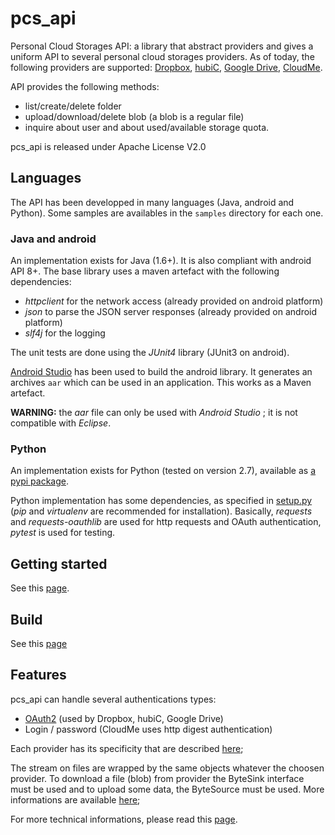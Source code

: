 pcs_api
=======

Personal Cloud Storages API: a library that abstract providers and gives a uniform API to several personal cloud storages providers.
As of today, the following providers are supported:
[Dropbox](https://www.dropbox.com),
[hubiC](https://hubic.com),
[Google Drive](http://www.google.com/drive/),
[CloudMe](https://www.cloudme.com).

API provides the following methods:

- list/create/delete folder
- upload/download/delete blob (a blob is a regular file)
- inquire about user and about used/available storage quota.

pcs_api is released under Apache License V2.0


Languages
---------

The API has been developped in many languages (Java, android and Python). Some samples are availables in the `samples` directory for each one.

### Java and android
An implementation exists for Java (1.6+). It is also compliant with android API 8+.
The base library uses a maven artefact with the following dependencies:

- *httpclient* for the network access (already provided on android platform)
- *json* to parse the JSON server responses (already provided on android platform)
- *slf4j* for the logging

The unit tests are done using the *JUnit4* library (JUnit3 on android).

[Android Studio](http://developer.android.com/sdk/installing/studio.html) has been used to build the android library.
It generates an archives `aar` which can be used in an application. This works as a Maven artefact.

**WARNING:** the *aar* file can only be used with *Android Studio* ; it is not compatible with *Eclipse*.

### Python
An implementation exists for Python (tested on version 2.7), available as [a pypi package](https://pypi.python.org/pypi/pcs-api).

Python implementation has some dependencies, as specified in [setup.py](python/setup.py) (*pip* and *virtualenv* are recommended for installation).
Basically, *requests* and *requests-oauthlib* are used for http requests and OAuth authentication, *pytest* is used for testing.


Getting started
---------------
See this [page](docs/getting_started.md).

Build
-----
See this [page](docs/build.md)

Features
--------
pcs_api can handle several authentications types:

- [OAuth2](docs/oauth2.md) (used by Dropbox, hubiC, Google Drive)
- Login / password (CloudMe uses http digest authentication)

Each provider has its specificity that are described [here](docs/provider_specifics.md);

The stream on files are wrapped by the same objects whatever the choosen provider.
To download a file (blob) from provider the ByteSink interface must be used and to upload some data, the ByteSource must be used.
More informations are available [here](docs/byte_sources_and_sinks.md);

For more technical informations, please read this [page](docs/advanced.md).

